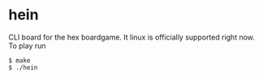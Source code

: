 # hein
CLI board for the hex boardgame. It linux is officially supported right now.
To play run
```
$ make
$ ./hein
```
